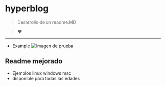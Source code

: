 # hyperblog

>Desarrollo de un readme.MD

> &hearts;

------------

- Example
![Imagen de prueba](https://www.processmaker.com/wp-content/uploads/2021/06/no-code-scaled.jpg "Imagen de prueba")

## Readme mejorado
* Ejemplos linux windows mac
* disponible para todas las edades